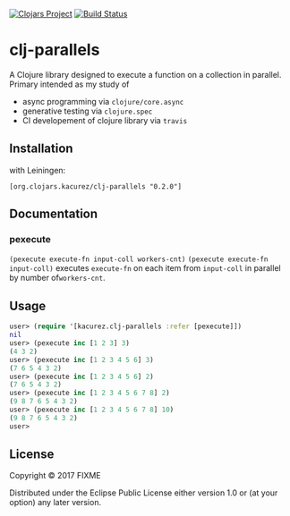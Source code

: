 [![Clojars Project](https://img.shields.io/clojars/v/org.clojars.kacurez/clj-parallels.svg)](https://clojars.org/org.clojars.kacurez/clj-parallels)
[![Build Status](https://travis-ci.org/kacurez/clj-parallels.svg?branch=master)](https://travis-ci.org/kacurez/clj-parallels)

# clj-parallels

A Clojure library designed to execute a function on a collection in parallel. Primary intended as my study of
- async programming via `clojure/core.async`
- generative testing via `clojure.spec`
- CI developement of clojure library via `travis`

## Installation
with Leiningen:
```
[org.clojars.kacurez/clj-parallels "0.2.0"]
```

## Documentation

### pexecute
`(pexecute execute-fn input-coll workers-cnt)` `(pexecute execute-fn input-coll)`
executes `execute-fn` on each item from `input-coll` in parallel by number of`workers-cnt`.



## Usage

```clojure
user> (require '[kacurez.clj-parallels :refer [pexecute]])
nil
user> (pexecute inc [1 2 3] 3)
(4 3 2)
user> (pexecute inc [1 2 3 4 5 6] 3)
(7 6 5 4 3 2)
user> (pexecute inc [1 2 3 4 5 6] 2)
(7 6 5 4 3 2)
user> (pexecute inc [1 2 3 4 5 6 7 8] 2)
(9 8 7 6 5 4 3 2)
user> (pexecute inc [1 2 3 4 5 6 7 8] 10)
(9 8 7 6 5 4 3 2)
user>
```

## License

Copyright © 2017 FIXME

Distributed under the Eclipse Public License either version 1.0 or (at
your option) any later version.
